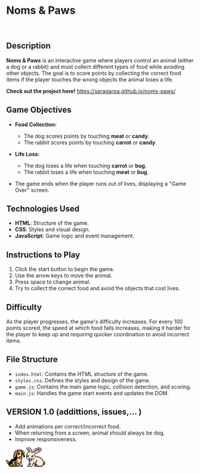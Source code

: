 # Noms & Paws

<br>

<!--<img src="./assets//img/screenshoot.png" alt="Noms & Paws Game Screenshot" width="500"/>-->

## Description

**Noms & Paws** is an interactive game where players control an animal (either a dog or a rabbit) and must collect different types of food while avoiding other objects. The goal is to score points by collecting the correct food items if the player touches the wrong objects the animal loses a life.

**Check out the project here!** https://saragarpa.github.io/noms-paws/

## Game Objectives

- **Food Collection:**

  - The dog scores points by touching **meat** or **candy**.
  - The rabbit scores points by touching **carrot** or **candy**.

- **Life Loss:**

  - The dog loses a life when touching **carrot** or **bug**.
  - The rabbit loses a life when touching **meat** or **bug**.

- The game ends when the player runs out of lives, displaying a "Game Over" screen.

## Technologies Used

- **HTML**: Structure of the game.
- **CSS**: Styles and visual design.
- **JavaScript**: Game logic and event management.

## Instructions to Play

1. Click the start button to begin the game.
2. Use the arrow keys to move the animal.
3. Press space to change animal.
4. Try to collect the correct food and avoid the objects that cost lives.

## Difficulty

As the player progresses, the game's difficulty increases. For every 100 points scored, the speed at which food falls increases, making it harder for the player to keep up and requiring quicker coordination to avoid incorrect items.

## File Structure

- `index.html`: Contains the HTML structure of the game.
- `styles.css`: Defines the styles and design of the game.
- `game.js`: Contains the main game logic, collision detection, and scoring.
- `main.js`: Handles the game start events and updates the DOM.

## VERSION 1.0 (addittions, issues,... )

- Add animations per correct/incorrect food.
- When returning from a screen, animal should always be dog.
- Improve responsiveness.


<img src="./assets//img/happy-dog.png" alt="Noms & Paws Game Screenshot" width="50"/> <img src="./assets//img/happy-bunny.png" alt="Noms & Paws Game Screenshot" width="50"/>